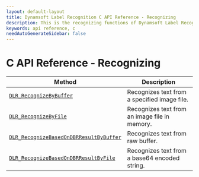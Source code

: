 ```yaml
---
layout: default-layout
title: Dynamsoft Label Recognition C API Reference - Recognizing
description: This is the recognizing functions of Dynamsoft Label Recognition for C API Reference.
keywords: api reference, c
needAutoGenerateSidebar: false
---
```


# C API Reference - Recognizing

| Method               | Description |
|----------------------|-------------|
  | [`DLR_RecognizeByBuffer`](#dlr_recognizebybuffer) | Recognizes text from a specified image file. |
  | [`DLR_RecognizeByFile`](#dlr_recognizebyfile) | Recognizes text from an image file in memory. |
  | [`DLR_RecognizeBasedOnDBRResultByBuffer`](#dlr_recognizebasedondbrresultbybuffer) | Recognizes text from raw buffer. |
  | [`DLR_RecognizeBasedOnDBRResultByFile`](#dlr_recognizebasedondbrresultbyfile) | Recognizes text from a base64 encoded string. |
